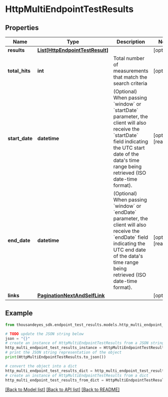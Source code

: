 # HttpMultiEndpointTestResults


## Properties

Name | Type | Description | Notes
------------ | ------------- | ------------- | -------------
**results** | [**List[HttpEndpointTestResult]**](HttpEndpointTestResult.md) |  | [optional] 
**total_hits** | **int** | Total number of measurements that match the search criteria | [optional] 
**start_date** | **datetime** | (Optional) When passing &#x60;window&#x60; or &#x60;startDate&#x60; parameter,  the client will also receive the &#x60;startDate&#x60; field indicating the UTC start date of the data&#39;s time range being retrieved  (ISO date-time format). | [optional] [readonly] 
**end_date** | **datetime** | (Optional) When passing &#x60;window&#x60; or &#x60;endDate&#x60; parameter,  the client will also receive the &#x60;endDate&#x60; field indicating the UTC end date of the data&#39;s time range being retrieved  (ISO date-time format). | [optional] [readonly] 
**links** | [**PaginationNextAndSelfLink**](PaginationNextAndSelfLink.md) |  | [optional] 

## Example

```python
from thousandeyes_sdk.endpoint_test_results.models.http_multi_endpoint_test_results import HttpMultiEndpointTestResults

# TODO update the JSON string below
json = "{}"
# create an instance of HttpMultiEndpointTestResults from a JSON string
http_multi_endpoint_test_results_instance = HttpMultiEndpointTestResults.from_json(json)
# print the JSON string representation of the object
print(HttpMultiEndpointTestResults.to_json())

# convert the object into a dict
http_multi_endpoint_test_results_dict = http_multi_endpoint_test_results_instance.to_dict()
# create an instance of HttpMultiEndpointTestResults from a dict
http_multi_endpoint_test_results_from_dict = HttpMultiEndpointTestResults.from_dict(http_multi_endpoint_test_results_dict)
```
[[Back to Model list]](../README.md#documentation-for-models) [[Back to API list]](../README.md#documentation-for-api-endpoints) [[Back to README]](../README.md)


